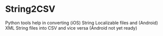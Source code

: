 # String2CSV
Python tools help in converting (iOS) String Localizable files and (Android) XML String files into CSV and vice versa
(Android not yet ready)
